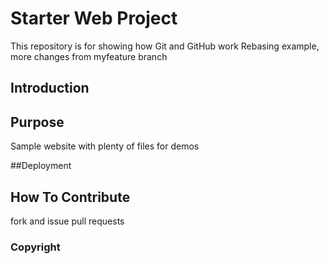 # Starter Web Project

This repository is for showing how Git and GitHub work
Rebasing example, more changes from myfeature branch

## Introduction

## Purpose
Sample website with plenty of files for demos

##Deployment

## How To Contribute
fork and issue pull requests

### Copyright

